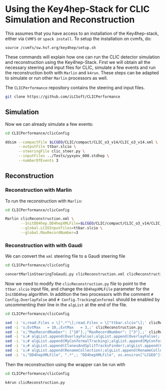 # Using the Key4hep-Stack for CLIC Simulation and Reconstruction


This assumes that you have access to an installation of the Key4hep-stack, either via ``CVMFS`` or ``spack install``.
To setup the installation on cvmfs, do:

```
source /cvmfs/sw.hsf.org/key4hep/setup.sh
```

These commands will explain how one can run the CLIC detector simulation and reconstruction using the Key4hep-Stack.
First we will obtain all the necessary steering and input files for CLIC, simulate a few events and run the
reconstruction both with ``Marlin`` and ``k4run``. These steps can be adapted to simulate or run other ``Marlin``
processors as well.

The ``CLICPerformance`` repository contains the steering and input files.

```bash
git clone https://github.com/iLCSoft/CLICPerformance
```

## Simulation

Now we can already simulate a few events:

```bash
cd CLICPerformance/clicConfig

ddsim --compactFile $LCGEO/CLIC/compact/CLIC_o3_v14/CLIC_o3_v14.xml \
      --outputFile ttbar.slcio \
      --steeringFile clic_steer.py \
      --inputFiles ../Tests/yyxyev_000.stdhep \
      --numberOfEvents 3
```

## Reconstruction

### Reconstruction with Marlin

To run the reconstruction with ``Marlin``:

```bash
cd CLICPerformance/clicConfig

Marlin clicReconstruction.xml \
       --InitDD4hep.DD4hepXMLFile=$LCGEO/CLIC/compact/CLIC_o3_v14/CLIC_o3_v14.xml \
       --global.LCIOInputFiles=ttbar.slcio \
       --global.MaxRecordNumber=3
```

### Reconstruction with with Gaudi

We can convert the ``xml`` steering file to a Gaudi steering file

```bash
cd CLICPerformance/clicConfig

convertMarlinSteeringToGaudi.py clicReconstruction.xml clicReconstruction.py
```

Now we need to modify the ``clicReconstruction.py`` file to point to the ``ttbar.slcio`` input file, and change the
``DD4hepXMLFile`` parameter for the ``InitDD4hep`` algorithm.  In addition the two processors with the comment ``#
Config.OverlayFalse`` and ``# Config.TrackingConformal`` should be enabled by uncommenting their line in the ``algList``
at the end of the file.

```bash
cd CLICPerformance/clicConfig

sed -i 's;read.Files = \[".*"\];read.Files = \["ttbar.slcio"\];' clicReconstruction.py
sed -i 's;EvtMax   = 10,;EvtMax   = 3,;' clicReconstruction.py
sed -i 's;"MaxRecordNumber": ["10"],;"MaxRecordNumber": ["3"],;' clicReconstruction.py
sed -i 's;# algList.append(OverlayFalse);algList.append(OverlayFalse);' clicReconstruction.py
sed -i 's;# algList.append(MyConformalTracking);algList.append(MyConformalTracking);' clicReconstruction.py
sed -i 's;# algList.append(ClonesAndSplitTracksFinder);algList.append(ClonesAndSplitTracksFinder);' clicReconstruction.py
sed -i 's;# algList.append(RenameCollection);algList.append(RenameCollection);' clicReconstruction.py
sed -i 's;"DD4hepXMLFile", ".*",; "DD4hepXMLFile", os.environ["LCGEO"]+"/CLIC/compact/CLIC_o3_v14/CLIC_o3_v14.xml",;' clicReconstruction.py

```

Then the reconstruction using the wrapper can be run with

```bash
cd CLICPerformance/clicConfig

k4run clicReconstruction.py
```
